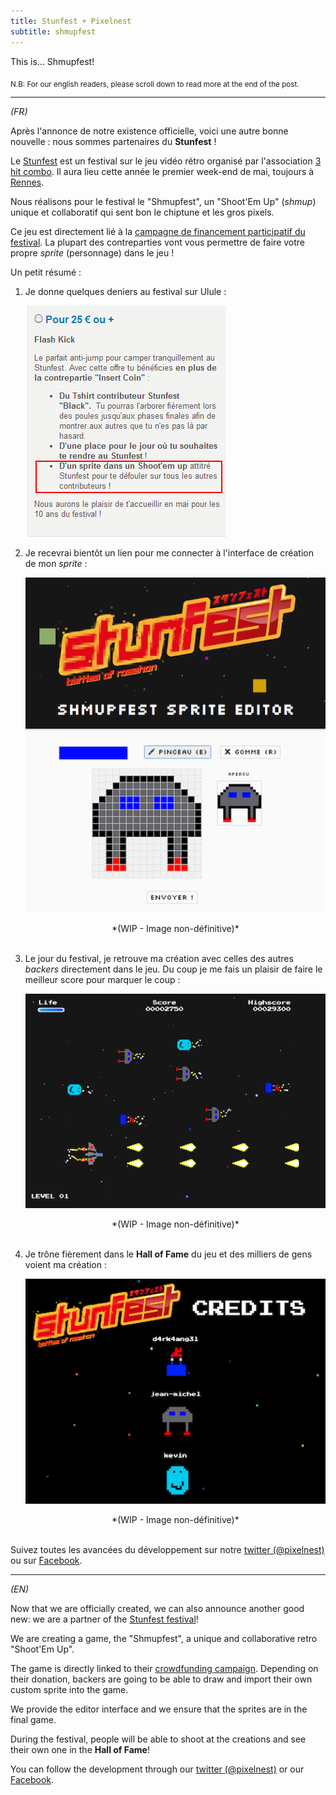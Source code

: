```yaml
---
title: Stunfest + Pixelnest
subtitle: shmupfest
---
```


This is... Shmupfest!

<sub>N.B: For our english readers, please scroll down to read more at the end of the post.</sub>

---

*(FR)*

Après l'annonce de notre existence officielle, voici une autre bonne nouvelle : nous sommes partenaires du **Stunfest** !

Le [Stunfest](http://www.stunfest.fr/) est un festival sur le jeu vidéo rétro organisé par l'association [3 hit combo](http://www.3hitcombo.fr/). Il aura lieu cette année le premier week-end de mai, toujours à [Rennes](http://fr.wikipedia.org/wiki/Rennes).

Nous réalisons pour le festival le "Shmupfest", un "Shoot'Em Up" (*shmup*) unique et collaboratif qui sent bon le chiptune et les gros pixels.

Ce jeu est directement lié à la [campagne de financement participatif du festival](http://fr.ulule.com/stunfest-2014/). La plupart des contreparties vont vous permettre de faire votre propre _sprite_ (personnage) dans le jeu !

Un petit résumé :

1. Je donne quelques deniers au festival sur Ulule :

	[ ![Ulule][ulule] ][ulule]
	<br>

2. Je recevrai bientôt un lien pour me connecter à l'interface de création de mon _sprite_ :

	[ ![éditeur de sprite][editor] ][editor]

	<center>*(WIP - Image non-définitive)*</center><br>

3. Le jour du festival, je retrouve ma création avec celles des autres *backers* directement dans le jeu. Du coup je me fais un plaisir de faire le meilleur score pour marquer le coup :

	[ ![le jeu][game] ][game]

	<center>*(WIP - Image non-définitive)*</center><br>

4.  Je trône fièrement dans le **Hall of Fame** du jeu et des milliers de gens voient ma création :

	[ ![le hall of fame][credits]][credits]
	<center>*(WIP - Image non-définitive)*</center><br>

Suivez toutes les avancées du développement sur notre [twitter (@pixelnest)](https://twitter.com/pixelnest) ou sur [Facebook](https://facebook.com/pixelneststudio).

---

*(EN)*

Now that we are officially created, we can also announce another good new: we are a partner of the [Stunfest festival](http://www.stunfest.fr/english-informations/)!

We are creating a game, the "Shmupfest", a unique and collaborative retro "Shoot'Em Up".

The game is directly linked to their [crowdfunding campaign](http://www.ulule.com/stunfest-2014/). Depending on their donation, backers are going to be able to draw and import their own custom sprite into the game.

We provide the editor interface and we ensure that the sprites are in the final game.

During the festival, people will be able to shoot at the creations and see their own one in the **Hall of Fame**!

You can follow the development through our [twitter (@pixelnest)](https://twitter.com/pixelnest) or our [Facebook](https://facebook.com/pixelneststudio).


[ulule]:   /static/images/posts/shmupfest/ulule.png
[game]:    /static/images/posts/shmupfest/game.png
[editor]:  /static/images/posts/shmupfest/editor.png
[credits]: /static/images/posts/shmupfest/credits.png
